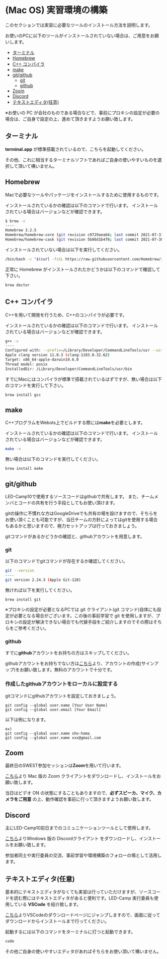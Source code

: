 # (Mac OS) 実習環境の構築 <!-- omit in toc -->
このセクションでは実習に必要なツールのインストール方法を説明します。

お使いのPCに以下のツールがインストールされていない場合は、ご用意をお願いします。
- [ターミナル](#ターミナル)
- [Homebrew](#homebrew)
- [C++ コンパイラ](#c-コンパイラ)
- [make](#make)
- [git/github](#gitgithub)
  - [git](#git)
  - [github](#github)
- [Zoom](#zoom)
- [Discord](#discord)
- [テキストエディタ(任意)](#テキストエディタ任意)

※お使いの PC が会社のものである場合などで、事前にプロキシの設定が必要の場合は、ご自身で設定の上、進めて頂きますようお願い致します。
## ターミナル

**terminal.app** が標準搭載されているので、こちらを起動してください。

その他、これに相当するターミナルソフトであればご自身の使いやすいものを選択して頂いて構いません。

## Homebrew

Macで必要なツールやパッケージをインストールするために使用するものです。

インストールされているかの確認は以下のコマンドで行います。
インストールされている場合はバージョンなどが確認できます。

```sh
$ brew -v
----
Homebrew 3.2.5
Homebrew/homebrew-core (git revision c9729aea64; last commit 2021-07-31)
Homebrew/homebrew-cask (git revision 5b86d1b4f8; last commit 2021-07-30)
```
インストールされていない場合は以下を実行してください。

```sh
/bin/bash -c "$(curl -fsSL https://raw.githubusercontent.com/Homebrew/install/HEAD/install.sh)"
```

正常に Homebrew がインストールされたかどうかは以下のコマンドで確認して下さい。

```sh
brew doctor
```

##  C++ コンパイラ

C++を用いて開発を行うため、C++のコンパイラが必要です。

インストールされているかの確認は以下のコマンドで行います。
インストールされている場合はバージョンなどが確認できます。
```sh
g++ -v
----
Configured with: --prefix=/Library/Developer/CommandLineTools/usr --with-gxx-include-dir=/Library/Developer/CommandLineTools/SDKs/MacOSX.sdk/usr/include/c++/4.2.1
Apple clang version 11.0.3 (clang-1103.0.32.62)
Target: x86_64-apple-darwin19.6.0
Thread model: posix
InstalledDir: /Library/Developer/CommandLineTools/usr/bin
```

すでにMacにはコンパイラが標準で搭載されているはずですが、無い場合は以下のコマンドを実行して下さい。

```
brew install gcc
```

## make

C++プログラムをWebots上でビルドする際には**make**を必要とします。

インストールされているかの確認は以下のコマンドで行います。
インストールされている場合はバージョンなどが確認できます。

```sh
make -v
```

無い場合は以下のコマンドを実行してください。

```
brew install make
```

## git/github
LED-Camp10で使用するソースコードはgithubで共有します。
また、チームメンバとコードの共有を行う手段としてもお使い頂けます。

gitの操作に不慣れな方はGoogleDriveでも共有の場を設けますので、そちらをお使い頂くことも可能ですが、当日チームの方針によってはgitを使用する場合もあるかと思いますので、極力セットアップは行っておきましょう。

gitコマンドがあるかどうかの確認と、githubアカウントを用意します。

### git
以下のコマンドでgitコマンドが存在するか確認してください。

```sh
git --version
----
git version 2.24.3 (Apple Git-128)
```
無ければ以下を実行してください。

```
brew install git
```

※プロキシの設定が必要となるPCでは git クライアント(git コマンド)自体にも設定が必要となる場合がございます。この後の事前学習で git を使用しますが、プロキシの設定が解決できない場合でも代替手段をご紹介しますのでその際はそちらをご参考ください。

### github
すでに**github**アカウントをお持ちの方はスキップしてください。

githubアカウントをお持ちでない方は<a href="https://github.co.jp/" target="_blank" rel="noopener noreferrer">こちら</a>より、アカウントの作成(サインアップ)をお願い致します。無料のアカウントで十分です。

### 作成したgithubアカウントをローカルに設定する  <!-- omit in toc -->
gitコマンドにgithubアカウントを設定しておきましょう。

```
git config --global user.name [Your User Name]
git config --global user.email [Your Email]
```

以下は例になります。
```
ex)
git config --global user.name sho-hama
git config --global user.name xxx@gmail.com
```

## Zoom
最終日のSWEST参加セッションは**Zoom**を用いて行います。

<a href="https://zoom.us/download" target="_blank" rel="noopener noreferrer">こちら</a>より Mac 版の Zoom クライアントをダウンロードし、インストールをお願い致します。

当日はビデオ ON の状態にすることもありますので、**必ずスピーカ、マイク、カメラをご用意** の上、動作確認を事前に行って頂きますようお願い致します。

## Discord
主にLED-Camp10前日までのコミュニケーションツールとして使用します。

<a href="https://discord.com/download" target="_blank" rel="noopener noreferrer">こちら</a>よりWindows 版の Discordクライアント をダウンロードし、インストールをお願い致します。

参加者同士や実行委員の交流、事前学習や環境構築のフォローの場として活用します。

## テキストエディタ(任意)

基本的にテキストエディタがなくても実習は行っていただけますが、ソースコードを読む際にはテキストエディタがあると便利です。LED-Camp 実行委員も使用している **VSCode** を紹介致します。

<a href="https://code.visualstudio.com/" target="_blank" rel="noopener noreferrer">こちら</a>よりVSCodeのダウンロードページにジャンプしますので、画面に従ってダウンロードからインストールまで行ってください。

起動するには以下のコマンドをターミナルに打つと起動できます。

```sh
code
```

その他ご自身の使いやすいエディタがあればそちらをお使い頂いて構いません。

